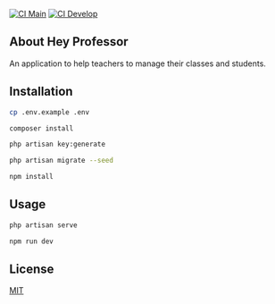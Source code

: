[![CI Main](https://github.com/felipe-silveira-dev/hey-professor/actions/workflows/laravel.yml/badge.svg?branch=develop)](https://github.com/felipe-silveira-dev/hey-professor/actions/workflows/laravel.yml)
[![CI Develop](https://github.com/felipe-silveira-dev/hey-professor/actions/workflows/laravel.yml/badge.svg?branch=develop)](https://github.com/felipe-silveira-dev/hey-professor/actions/workflows/laravel.yml)

## About Hey Professor
An application to help teachers to manage their classes and students.

## Installation

```bash
cp .env.example .env
```

```bash
composer install
```

```bash
php artisan key:generate
```

```bash
php artisan migrate --seed
```
```bash
npm install
```

## Usage

```bash
php artisan serve
```

```bash
npm run dev
```
## License
[MIT](https://choosealicense.com/licenses/mit/)